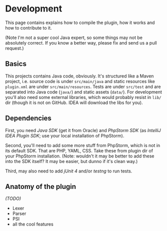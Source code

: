 # Development
This page contains explains how to compile the plugin, how it works and how to contribute to it.

(Note I'm not a super cool Java expert, so some things may not be absolutely correct. If you know a better way, please fix
and send us a pull request.)



## Basics
This projects contains Java code, obviously. It's structured like a Maven project, i.e. source code is under `src/main/java`
and static resources like `plugin.xml` are under `src/main/resources`. Tests are under `src/test` and are separated into
Java code (`java/`) and static assets (`data/`). For development you'll also need some external libraries, which would
probably resist in `lib/` dir (though it is not on GitHub. IDEA will download the libs for you).



## Dependencies
First, you need *Java SDK* (get it from Oracle) and *PhpStorm SDK* (as *IntelliJ IDEA Plugin SDK*; use your local installation
of PhpStorm).

Second, you'll need to add some more stuff from PhpStorm, which is not in its default SDK. That are PHP, YAML, CSS.
Take these from plugin dir of your PhpStorm installation.
(Note: wouldn't it may be better to add these into the SDK itself? It may be easier, but dunno if it's clean way.)

Third, may also need to add *jUnit 4* and/or *testng* to run tests.



## Anatomy of the plugin
*(TODO)*

- Lexer
- Parser
- PSI
- all the cool features

